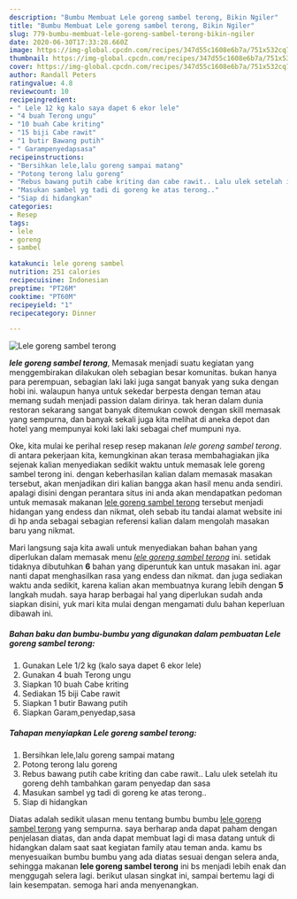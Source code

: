 ```yaml
---
description: "Bumbu Membuat Lele goreng sambel terong, Bikin Ngiler"
title: "Bumbu Membuat Lele goreng sambel terong, Bikin Ngiler"
slug: 779-bumbu-membuat-lele-goreng-sambel-terong-bikin-ngiler
date: 2020-06-30T17:33:28.660Z
image: https://img-global.cpcdn.com/recipes/347d55c1608e6b7a/751x532cq70/lele-goreng-sambel-terong-foto-resep-utama.jpg
thumbnail: https://img-global.cpcdn.com/recipes/347d55c1608e6b7a/751x532cq70/lele-goreng-sambel-terong-foto-resep-utama.jpg
cover: https://img-global.cpcdn.com/recipes/347d55c1608e6b7a/751x532cq70/lele-goreng-sambel-terong-foto-resep-utama.jpg
author: Randall Peters
ratingvalue: 4.8
reviewcount: 10
recipeingredient:
- " Lele 12 kg kalo saya dapet 6 ekor lele"
- "4 buah Terong ungu"
- "10 buah Cabe kriting"
- "15 biji Cabe rawit"
- "1 butir Bawang putih"
- " Garampenyedapsasa"
recipeinstructions:
- "Bersihkan lele,lalu goreng sampai matang"
- "Potong terong lalu goreng"
- "Rebus bawang putih cabe kriting dan cabe rawit.. Lalu ulek setelah itu goreng dehh tambahkan garam penyedap dan sasa"
- "Masukan sambel yg tadi di goreng ke atas terong.."
- "Siap di hidangkan"
categories:
- Resep
tags:
- lele
- goreng
- sambel

katakunci: lele goreng sambel 
nutrition: 251 calories
recipecuisine: Indonesian
preptime: "PT26M"
cooktime: "PT60M"
recipeyield: "1"
recipecategory: Dinner

---
```



![Lele goreng sambel terong](https://img-global.cpcdn.com/recipes/347d55c1608e6b7a/751x532cq70/lele-goreng-sambel-terong-foto-resep-utama.jpg)

<b><i>lele goreng sambel terong</i></b>, Memasak menjadi suatu kegiatan yang menggembirakan dilakukan oleh sebagian besar komunitas. bukan hanya para perempuan, sebagian laki laki juga sangat banyak yang suka dengan hobi ini. walaupun hanya untuk sekedar berpesta dengan teman atau memang sudah menjadi passion dalam dirinya. tak heran dalam dunia restoran sekarang sangat banyak ditemukan cowok dengan skill memasak yang sempurna, dan banyak sekali juga kita melihat di aneka depot dan hotel yang mempunyai koki laki laki sebagai chef mumpuni nya.



Oke, kita mulai ke perihal resep resep makanan <i>lele goreng sambel terong</i>. di antara pekerjaan kita, kemungkinan akan terasa membahagiakan jika sejenak kalian menyediakan sedikit waktu untuk memasak lele goreng sambel terong ini. dengan keberhasilan kalian dalam memasak masakan tersebut, akan menjadikan diri kalian bangga akan hasil menu anda sendiri. apalagi disini dengan perantara situs ini anda akan mendapatkan pedoman untuk memasak makanan <u>lele goreng sambel terong</u> tersebut menjadi hidangan yang endess dan nikmat, oleh sebab itu tandai alamat website ini di hp anda sebagai sebagian referensi kalian dalam mengolah masakan baru yang nikmat.


Mari langsung saja kita awali untuk menyediakan bahan bahan yang diperlukan dalam memasak menu <u><i>lele goreng sambel terong</i></u> ini. setidak tidaknya dibutuhkan <b>6</b> bahan yang diperuntuk kan untuk masakan ini. agar nanti dapat menghasilkan rasa yang endess dan nikmat. dan juga sediakan waktu anda sedikit, karena kalian akan membuatnya kurang lebih dengan <b>5</b> langkah mudah. saya harap berbagai hal yang diperlukan sudah anda siapkan disini, yuk mari kita mulai dengan mengamati dulu bahan keperluan dibawah ini.

<!--inarticleads1-->

##### Bahan baku dan bumbu-bumbu yang digunakan dalam pembuatan Lele goreng sambel terong:

1. Gunakan  Lele 1/2 kg (kalo saya dapet 6 ekor lele)
1. Gunakan 4 buah Terong ungu
1. Siapkan 10 buah Cabe kriting
1. Sediakan 15 biji Cabe rawit
1. Siapkan 1 butir Bawang putih
1. Siapkan  Garam,penyedap,sasa




<!--inarticleads2-->

##### Tahapan menyiapkan Lele goreng sambel terong:

1. Bersihkan lele,lalu goreng sampai matang
1. Potong terong lalu goreng
1. Rebus bawang putih cabe kriting dan cabe rawit.. Lalu ulek setelah itu goreng dehh tambahkan garam penyedap dan sasa
1. Masukan sambel yg tadi di goreng ke atas terong..
1. Siap di hidangkan




Diatas adalah sedikit ulasan menu tentang bumbu bumbu <u>lele goreng sambel terong</u> yang sempurna. saya berharap anda dapat paham dengan penjelasan diatas, dan anda dapat membuat lagi di masa datang untuk di hidangkan dalam saat saat kegiatan family atau teman anda. kamu bs menyesuaikan bumbu bumbu yang ada diatas sesuai dengan selera anda, sehingga makanan <b>lele goreng sambel terong</b> ini bs menjadi lebih enak dan menggugah selera lagi. berikut ulasan singkat ini, sampai bertemu lagi di lain kesempatan. semoga hari anda menyenangkan.
